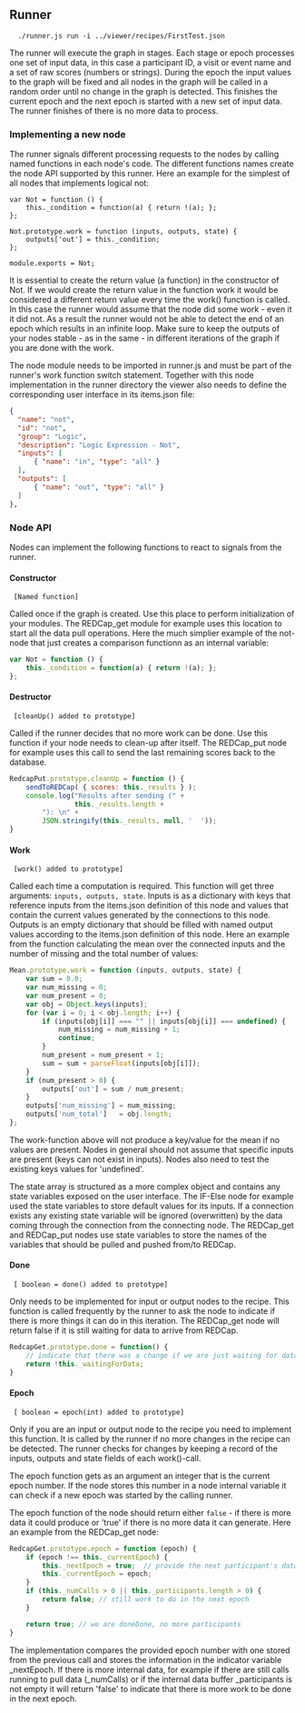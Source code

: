 ## Runner

```
  ./runner.js run -i ../viewer/recipes/FirstTest.json
```

The runner will execute the graph in stages. Each stage or epoch processes one set of input data, in this case a participant ID, a visit or event name and a set of raw scores (numbers or strings). During the epoch the input values to the graph will be fixed and all nodes in the graph will be called in a random order until no change in the graph is detected. This finishes the current epoch and the next epoch is started with a new set of input data. The runner finishes of there is no more data to process.

### Implementing a new node

The runner signals different processing requests to the nodes by calling named functions in each node's code. The different functions names create the node API supported by this runner. Here an example for the simplest of all nodes that implements logical not:
```
var Not = function () {
    this._condition = function(a) { return !(a); };
};

Not.prototype.work = function (inputs, outputs, state) {
    outputs['out'] = this._condition;
};

module.exports = Not;
```
It is essential to create the return value (a function) in the constructor of Not. If we would create the return value in the function work it would be considered a different return value every time the work() function is called. In this case the runner would assume that the node did some work - even it it did not. As a result the runner would not be able to detect the end of an epoch which results in an infinite loop. Make sure to keep the outputs of your nodes stable - as in the same - in different iterations of the graph if you are done with the work.

The node module needs to be imported in runner.js and must be part of the runner's work function switch statement. Together with this node implementation in the runner directory the viewer also needs to define the corresponding user interface in its items.json file:
```json
{
  "name": "not",
  "id": "not",
  "group": "Logic",
  "description": "Logic Expression - Not",
  "inputs": [
      { "name": "in", "type": "all" }
  ],
  "outputs": [
      { "name": "out", "type": "all" }
  ]
},
```

### Node API

Nodes can implement the following functions to react to signals from the runner.

#### Constructor
```
 [Named function]
```
Called once if the graph is created. Use this place to perform initialization of your modules. The REDCap_get module for example uses this location to start all the data pull operations. Here the much simplier example of the not-node that just creates a comparison functionn as an internal variable:
```javascript
var Not = function () {
    this._condition = function(a) { return !(a); };
};
```

#### Destructor
```
 [cleanUp() added to prototype]
```
Called if the runner decides that no more work can be done. Use this function if your node needs to clean-up after itself. The REDCap_put node for example uses this call to send the last remaining scores back to the database.
```javascript
RedcapPut.prototype.cleanUp = function () {
    sendToREDCap( { scores: this._results } );
    console.log("Results after sending (" +
    	        this._results.length +
		"): \n" +
		JSON.stringify(this._results, null, '  '));
}
```

#### Work
```
 [work() added to prototype]
```
Called each time a computation is required. This function will get three arguments: `inputs, outputs, state`. Inputs is as a dictionary with keys that reference inputs from the items.json definition of this node and values that contain the current values generated by the connections to this node. Outputs is an empty dictionary that should be filled with named output values according to the items.json definition of this node. Here an example from the function calculating the mean over the connected inputs and the number of missing and the total number of values:
```javascript
Mean.prototype.work = function (inputs, outputs, state) {
    var sum = 0.0;
    var num_missing = 0;
    var num_present = 0;
    var obj = Object.keys(inputs);
    for (var i = 0; i < obj.length; i++) {
        if (inputs[obj[i]] === "" || inputs[obj[i]] === undefined) {
            num_missing = num_missing + 1;
            continue;
        }
        num_present = num_present + 1;
        sum = sum + parseFloat(inputs[obj[i]]);
    }
    if (num_present > 0) {
        outputs['out'] = sum / num_present;
    }
    outputs['num_missing'] = num_missing;
    outputs['num_total']   = obj.length;
};
```
The work-function above will not produce a key/value for the mean if no values are present. Nodes in general should not assume that specific inputs are present (keys can not exist in inputs). Nodes also need to test the existing keys values for 'undefined'.

The state array is structured as a more complex object and contains any state variables exposed on the user interface. The IF-Else node for example used the state variables to store default values for its inputs. If a connection exists any existing state variable will be ignored (overwritten) by the data coming through the connection from the connecting node. The REDCap_get and REDCap_put nodes use state variables to store the names of the variables that should be pulled and pushed from/to REDCap.  

#### Done
```
 [ boolean = done() added to prototype]
```
Only needs to be implemented for input or output nodes to the recipe. This function is called frequently by the runner to ask the node to indicate if there is more things it can do in this iteration. The REDCap_get node will return false if it is still waiting for data to arrive from REDCap.
```javascript
RedcapGet.prototype.done = function() {
    // indicate that there was a change if we are just waiting for data coming in
    return !this._waitingForData;
}
```

#### Epoch
```
 [ boolean = epoch(int) added to prototype]
```
Only if you are an input or output node to the recipe you need to implement this function. It is called by the runner if no more changes in the recipe can be detected. The runner checks for changes by keeping a record of the inputs, outputs and state fields of each work()-call.

The epoch function gets as an argument an integer that is the current epoch number. If the node stores this number in a node internal variable it can check if a new epoch was started by the calling runner.

The epoch function of the node should return either `false` - if there is more data it could produce or 'true' if there is no more data it can generate. Here an example from the REDCap_get node:
```javascript
RedcapGet.prototype.epoch = function (epoch) {
    if (epoch !== this._currentEpoch) {
        this._nextEpoch = true;  // provide the next participant's data
        this._currentEpoch = epoch;
    }
    if (this._numCalls > 0 || this._participants.length > 0) {
        return false; // still work to do in the next epoch
    }

    return true; // we are doneDone, no more participants
}
```
The implementation compares the provided epoch number with one stored from the previous call and stores the information in the indicator variable _nextEpoch. If there is more internal data, for example if there are still calls running to pull data (_numCalls) or if the internal data buffer _participants is not empty it will return 'false' to indicate that there is more work to be done in the next epoch.


